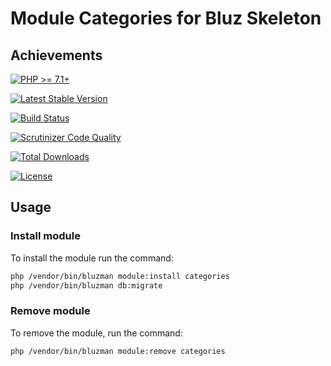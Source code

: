 # Module Categories for Bluz Skeleton
## Achievements

[![PHP >= 7.1+](https://img.shields.io/packagist/php-v/bluzphp/module-categories.svg?style=flat)](https://php.net/)

[![Latest Stable Version](https://img.shields.io/packagist/v/bluzphp/module-categories.svg?label=version&style=flat)](https://packagist.org/packages/bluzphp/module-categories)

[![Build Status](https://img.shields.io/travis/bluzphp/module-categories/master.svg?style=flat)](https://travis-ci.org/bluzphp/module-categories)

[![Scrutinizer Code Quality](https://img.shields.io/scrutinizer/g/bluzphp/module-categories.svg?style=flat)](https://scrutinizer-ci.com/g/bluzphp/module-categories/)

[![Total Downloads](https://img.shields.io/packagist/dt/bluzphp/module-categories.svg?style=flat)](https://packagist.org/packages/bluzphp/module-categories)

[![License](https://img.shields.io/packagist/l/bluzphp/module-categories.svg?style=flat)](https://packagist.org/packages/bluzphp/module-categories)

## Usage
### Install module
To install the module run the command:
  
```bash
php /vendor/bin/bluzman module:install categories
php /vendor/bin/bluzman db:migrate
```

### Remove module
To remove the module, run the command:
    
```bash
php /vendor/bin/bluzman module:remove categories
```
